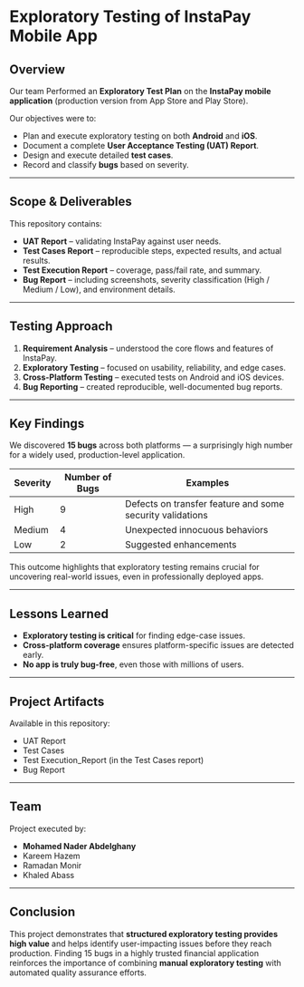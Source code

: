 # Exploratory Testing of InstaPay Mobile App

## Overview

Our team Performed an **Exploratory Test Plan** on the **InstaPay mobile application** (production version from App Store and Play Store).

Our objectives were to:

* Plan and execute exploratory testing on both **Android** and **iOS**.
* Document a complete **User Acceptance Testing (UAT) Report**.
* Design and execute detailed **test cases**.
* Record and classify **bugs** based on severity.

---

## Scope & Deliverables

This repository contains:

* **UAT Report** – validating InstaPay against user needs.
* **Test Cases Report** – reproducible steps, expected results, and actual results.
* **Test Execution Report** – coverage, pass/fail rate, and summary.
* **Bug Report** – including screenshots, severity classification (High / Medium / Low), and environment details.

---

## Testing Approach

1. **Requirement Analysis** – understood the core flows and features of InstaPay.
2. **Exploratory Testing** – focused on usability, reliability, and edge cases.
3. **Cross-Platform Testing** – executed tests on Android and iOS devices.
4. **Bug Reporting** – created reproducible, well-documented bug reports.

---

## Key Findings

We discovered **15 bugs** across both platforms — a surprisingly high number for a widely used, production-level application.

| Severity | Number of Bugs | Examples                                                  |
| -------- | -------------- | --------------------------------------------------------- |
| High     | 9              | Defects on transfer feature and some security validations |
| Medium   | 4              | Unexpected innocuous behaviors                            |
| Low      | 2              | Suggested enhancements                                    |

This outcome highlights that exploratory testing remains crucial for uncovering real-world issues, even in professionally deployed apps.

---

## Lessons Learned

* **Exploratory testing is critical** for finding edge-case issues.
* **Cross-platform coverage** ensures platform-specific issues are detected early.
* **No app is truly bug-free**, even those with millions of users.

---

## Project Artifacts

Available in this repository:

* UAT Report
* Test Cases
* Test Execution_Report (in the Test Cases report)
* Bug Report

---

## Team

Project executed by:

* **Mohamed Nader Abdelghany**
* Kareem Hazem
* Ramadan Monir
* Khaled Abass

---

## Conclusion

This project demonstrates that **structured exploratory testing provides high value** and helps identify user-impacting issues before they reach production. Finding 15 bugs in a highly trusted financial application reinforces the importance of combining **manual exploratory testing** with automated quality assurance efforts.
